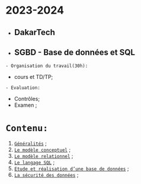 # 2023-2024
 * ##  DakarTech  
 * ##  SGBD - Base de données et SQL
 
 ``` - Organisation du travail(30h): ```
 * cours et TD/TP;

``` - Evaluation: ```
 * Contrôles;
 * Examen ;

 # ``` Contenu: ```
 1. [`Généralités`](https://github.com/pape-barro/DakarTech_SGBD/blob/main/generalite.pdf) ;
 2. [`Le modèle conceptuel`](https://github.com/pape-barro/DakarTech_SGBD/blob/main/modele_conceptuel.pdf) ;
 3. [`Le modèle relationnel`](https://github.com/pape-barro/DakarTech_SGBD/blob/main/modele_relationel.pdf) ;
 4. [`Le langage SQL`](https://github.com/pape-barro/DakarTech_SGBD/blob/main/langage_SQL.pdf) ;
 5. [`Etude et réalisation d’une base de données`](https://github.com/pape-barro/DakarTech_SGBD/blob/main/etude_et_realisation.pdf) ;
 6. [`La sécurité des données`](https://github.com/pape-barro/DakarTech_SGBD/blob/main/securite_des_donnees.pdf) ;
